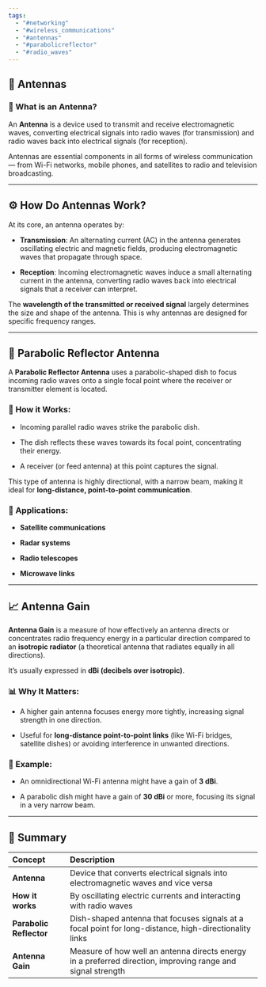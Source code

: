 ```yaml
---
tags:
  - "#networking"
  - "#wireless_communications"
  - "#antennas"
  - "#parabolicreflector"
  - "#radio_waves"
---
```

## 📡 Antennas

### 📖 What is an Antenna?

An **Antenna** is a device used to transmit and receive electromagnetic waves, converting electrical signals into radio waves (for transmission) and radio waves back into electrical signals (for reception).

Antennas are essential components in all forms of wireless communication — from Wi-Fi networks, mobile phones, and satellites to radio and television broadcasting.

---

## ⚙️ How Do Antennas Work?

At its core, an antenna operates by:

- **Transmission**: An alternating current (AC) in the antenna generates oscillating electric and magnetic fields, producing electromagnetic waves that propagate through space.
    
- **Reception**: Incoming electromagnetic waves induce a small alternating current in the antenna, converting radio waves back into electrical signals that a receiver can interpret.
    

The **wavelength of the transmitted or received signal** largely determines the size and shape of the antenna. This is why antennas are designed for specific frequency ranges.

---

## 📡 Parabolic Reflector Antenna

A **Parabolic Reflector Antenna** uses a parabolic-shaped dish to focus incoming radio waves onto a single focal point where the receiver or transmitter element is located.

### 🧭 How it Works:

- Incoming parallel radio waves strike the parabolic dish.
    
- The dish reflects these waves towards its focal point, concentrating their energy.
    
- A receiver (or feed antenna) at this point captures the signal.
    

This type of antenna is highly directional, with a narrow beam, making it ideal for **long-distance, point-to-point communication**.

### 📌 Applications:

- **Satellite communications**
    
- **Radar systems**
    
- **Radio telescopes**
    
- **Microwave links**
    

---

## 📈 Antenna Gain

**Antenna Gain** is a measure of how effectively an antenna directs or concentrates radio frequency energy in a particular direction compared to an **isotropic radiator** (a theoretical antenna that radiates equally in all directions).

It’s usually expressed in **dBi (decibels over isotropic)**.

### 📊 Why It Matters:

- A higher gain antenna focuses energy more tightly, increasing signal strength in one direction.
    
- Useful for **long-distance point-to-point links** (like Wi-Fi bridges, satellite dishes) or avoiding interference in unwanted directions.
    

### 📎 Example:

- An omnidirectional Wi-Fi antenna might have a gain of **3 dBi**.
    
- A parabolic dish might have a gain of **30 dBi** or more, focusing its signal in a very narrow beam.

---

## 📝 Summary
| Concept                 | Description                                                                                                 |
| :---------------------- | :---------------------------------------------------------------------------------------------------------- |
| **Antenna**             | Device that converts electrical signals into electromagnetic waves and vice versa                           |
| **How it works**        | By oscillating electric currents and interacting with radio waves                                           |
| **Parabolic Reflector** | Dish-shaped antenna that focuses signals at a focal point for long-distance, high-directionality links      |
| **Antenna Gain**        | Measure of how well an antenna directs energy in a preferred direction, improving range and signal strength |